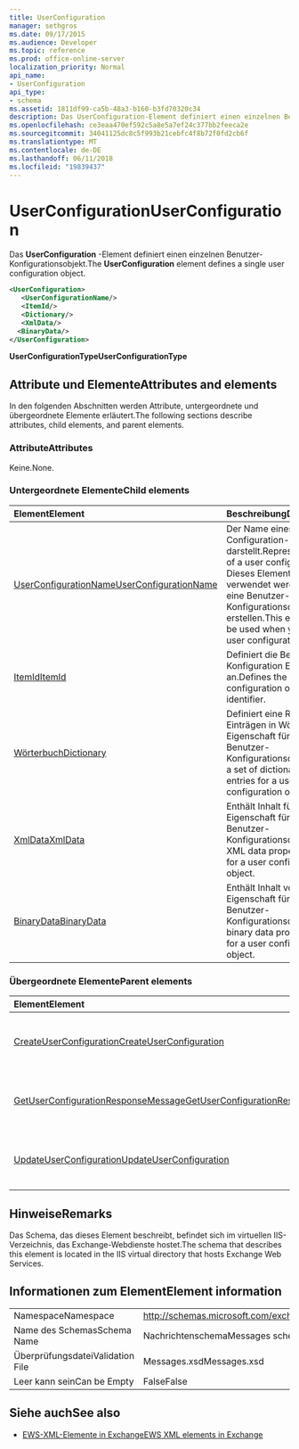 ```yaml
---
title: UserConfiguration
manager: sethgros
ms.date: 09/17/2015
ms.audience: Developer
ms.topic: reference
ms.prod: office-online-server
localization_priority: Normal
api_name:
- UserConfiguration
api_type:
- schema
ms.assetid: 1811df99-ca5b-48a3-b160-b3fd70320c34
description: Das UserConfiguration-Element definiert einen einzelnen Benutzer-Konfigurationsobjekt.
ms.openlocfilehash: ce3eaa470ef592c5a8e5a7ef24c377bb2feeca2e
ms.sourcegitcommit: 34041125dc8c5f993b21cebfc4f8b72f0fd2cb6f
ms.translationtype: MT
ms.contentlocale: de-DE
ms.lasthandoff: 06/11/2018
ms.locfileid: "19839437"
---
```

# <a name="userconfiguration"></a><span data-ttu-id="90112-103">UserConfiguration</span><span class="sxs-lookup"><span data-stu-id="90112-103">UserConfiguration</span></span>

<span data-ttu-id="90112-104">Das **UserConfiguration** -Element definiert einen einzelnen Benutzer-Konfigurationsobjekt.</span><span class="sxs-lookup"><span data-stu-id="90112-104">The **UserConfiguration** element defines a single user configuration object.</span></span> 
  
```XML
<UserConfiguration>
   <UserConfigurationName/>
   <ItemId/>
   <Dictionary/>
   <XmlData/>
  <BinaryData/>
</UserConfiguration>
```

 <span data-ttu-id="90112-105">**UserConfigurationType**</span><span class="sxs-lookup"><span data-stu-id="90112-105">**UserConfigurationType**</span></span>
## <a name="attributes-and-elements"></a><span data-ttu-id="90112-106">Attribute und Elemente</span><span class="sxs-lookup"><span data-stu-id="90112-106">Attributes and elements</span></span>

<span data-ttu-id="90112-107">In den folgenden Abschnitten werden Attribute, untergeordnete und übergeordnete Elemente erläutert.</span><span class="sxs-lookup"><span data-stu-id="90112-107">The following sections describe attributes, child elements, and parent elements.</span></span>
  
### <a name="attributes"></a><span data-ttu-id="90112-108">Attribute</span><span class="sxs-lookup"><span data-stu-id="90112-108">Attributes</span></span>

<span data-ttu-id="90112-109">Keine.</span><span class="sxs-lookup"><span data-stu-id="90112-109">None.</span></span>
  
### <a name="child-elements"></a><span data-ttu-id="90112-110">Untergeordnete Elemente</span><span class="sxs-lookup"><span data-stu-id="90112-110">Child elements</span></span>

|<span data-ttu-id="90112-111">**Element**</span><span class="sxs-lookup"><span data-stu-id="90112-111">**Element**</span></span>|<span data-ttu-id="90112-112">**Beschreibung**</span><span class="sxs-lookup"><span data-stu-id="90112-112">**Description**</span></span>|
|:-----|:-----|
|[<span data-ttu-id="90112-113">UserConfigurationName</span><span class="sxs-lookup"><span data-stu-id="90112-113">UserConfigurationName</span></span>](userconfigurationname.md) <br/> |<span data-ttu-id="90112-114">Der Name eines Benutzers Configuration-Objekts darstellt.</span><span class="sxs-lookup"><span data-stu-id="90112-114">Represents the name of a user configuration object.</span></span> <span data-ttu-id="90112-115">Dieses Element muss verwendet werden, wenn Sie eine Benutzer-Konfigurationsobjekt erstellen.</span><span class="sxs-lookup"><span data-stu-id="90112-115">This element must be used when you create a user configuration object.</span></span>  <br/> |
|[<span data-ttu-id="90112-116">ItemId</span><span class="sxs-lookup"><span data-stu-id="90112-116">ItemId</span></span>](itemid.md) <br/> |<span data-ttu-id="90112-117">Definiert die Benutzer Konfiguration Element-ID an.</span><span class="sxs-lookup"><span data-stu-id="90112-117">Defines the user configuration object item identifier.</span></span>  <br/> |
|[<span data-ttu-id="90112-118">Wörterbuch</span><span class="sxs-lookup"><span data-stu-id="90112-118">Dictionary</span></span>](dictionary.md) <br/> |<span data-ttu-id="90112-119">Definiert eine Reihe von Einträgen in Wörterbuch-Eigenschaft für eine Benutzer-Konfigurationsobjekt.</span><span class="sxs-lookup"><span data-stu-id="90112-119">Defines a set of dictionary property entries for a user configuration object.</span></span>  <br/> |
|[<span data-ttu-id="90112-120">XmlData</span><span class="sxs-lookup"><span data-stu-id="90112-120">XmlData</span></span>](xmldata.md) <br/> |<span data-ttu-id="90112-121">Enthält Inhalt für die XML-Eigenschaft für eine Benutzer-Konfigurationsobjekt.</span><span class="sxs-lookup"><span data-stu-id="90112-121">Contains XML data property content for a user configuration object.</span></span>  <br/> |
|[<span data-ttu-id="90112-122">BinaryData</span><span class="sxs-lookup"><span data-stu-id="90112-122">BinaryData</span></span>](binarydata.md) <br/> |<span data-ttu-id="90112-123">Enthält Inhalt von Binärdaten-Eigenschaft für eine Benutzer-Konfigurationsobjekt.</span><span class="sxs-lookup"><span data-stu-id="90112-123">Contains binary data property content for a user configuration object.</span></span>  <br/> |
   
### <a name="parent-elements"></a><span data-ttu-id="90112-124">Übergeordnete Elemente</span><span class="sxs-lookup"><span data-stu-id="90112-124">Parent elements</span></span>

|<span data-ttu-id="90112-125">**Element**</span><span class="sxs-lookup"><span data-stu-id="90112-125">**Element**</span></span>|<span data-ttu-id="90112-126">**Beschreibung**</span><span class="sxs-lookup"><span data-stu-id="90112-126">**Description**</span></span>|
|:-----|:-----|
|[<span data-ttu-id="90112-127">CreateUserConfiguration</span><span class="sxs-lookup"><span data-stu-id="90112-127">CreateUserConfiguration</span></span>](createuserconfiguration.md) <br/> |<span data-ttu-id="90112-128">Eine Anforderung zum Erstellen eines Benutzers Konfiguration-Objekts darstellt.</span><span class="sxs-lookup"><span data-stu-id="90112-128">Represents a request to create a user configuration object.</span></span>  <br/> |
|[<span data-ttu-id="90112-129">GetUserConfigurationResponseMessage</span><span class="sxs-lookup"><span data-stu-id="90112-129">GetUserConfigurationResponseMessage</span></span>](getuserconfigurationresponsemessage.md) <br/> |<span data-ttu-id="90112-130">Stellt eine Antwort, die ein Benutzer Configuration-Objekt zurückgibt.</span><span class="sxs-lookup"><span data-stu-id="90112-130">Represents a response that returns a user configuration object.</span></span>  <br/> |
|[<span data-ttu-id="90112-131">UpdateUserConfiguration</span><span class="sxs-lookup"><span data-stu-id="90112-131">UpdateUserConfiguration</span></span>](updateuserconfiguration.md) <br/> |<span data-ttu-id="90112-132">Stellt eine Anforderung zum Aktualisieren einer Benutzer-Konfigurationsobjekt.</span><span class="sxs-lookup"><span data-stu-id="90112-132">Represents a request to update a user configuration object.</span></span>  <br/> |
   
## <a name="remarks"></a><span data-ttu-id="90112-133">Hinweise</span><span class="sxs-lookup"><span data-stu-id="90112-133">Remarks</span></span>

<span data-ttu-id="90112-134">Das Schema, das dieses Element beschreibt, befindet sich im virtuellen IIS-Verzeichnis, das Exchange-Webdienste hostet.</span><span class="sxs-lookup"><span data-stu-id="90112-134">The schema that describes this element is located in the IIS virtual directory that hosts Exchange Web Services.</span></span>
  
## <a name="element-information"></a><span data-ttu-id="90112-135">Informationen zum Element</span><span class="sxs-lookup"><span data-stu-id="90112-135">Element information</span></span>

|||
|:-----|:-----|
|<span data-ttu-id="90112-136">Namespace</span><span class="sxs-lookup"><span data-stu-id="90112-136">Namespace</span></span>  <br/> |http://schemas.microsoft.com/exchange/services/2006/messages  <br/> |
|<span data-ttu-id="90112-137">Name des Schemas</span><span class="sxs-lookup"><span data-stu-id="90112-137">Schema Name</span></span>  <br/> |<span data-ttu-id="90112-138">Nachrichtenschema</span><span class="sxs-lookup"><span data-stu-id="90112-138">Messages schema</span></span>  <br/> |
|<span data-ttu-id="90112-139">Überprüfungsdatei</span><span class="sxs-lookup"><span data-stu-id="90112-139">Validation File</span></span>  <br/> |<span data-ttu-id="90112-140">Messages.xsd</span><span class="sxs-lookup"><span data-stu-id="90112-140">Messages.xsd</span></span>  <br/> |
|<span data-ttu-id="90112-141">Leer kann sein</span><span class="sxs-lookup"><span data-stu-id="90112-141">Can be Empty</span></span>  <br/> |<span data-ttu-id="90112-142">False</span><span class="sxs-lookup"><span data-stu-id="90112-142">False</span></span>  <br/> |
   
## <a name="see-also"></a><span data-ttu-id="90112-143">Siehe auch</span><span class="sxs-lookup"><span data-stu-id="90112-143">See also</span></span>



- [<span data-ttu-id="90112-144">EWS-XML-Elemente in Exchange</span><span class="sxs-lookup"><span data-stu-id="90112-144">EWS XML elements in Exchange</span></span>](ews-xml-elements-in-exchange.md)

